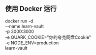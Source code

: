 <!-- ## 环境变量配置

1. 复制 `.env.example` 为 `.env`
2. 在 `.env` 文件中填入你的配置:
   - `QUARK_COOKIE`: "夸克网盘的 cookie" -->

## 使用 Docker 运行
docker run -d \
  --name learn-vault \
  -p 3000:3000 \
  -e QUARK_COOKIE="你的夸克网盘Cookie" \
  -e NODE_ENV=production \
  learn-vault